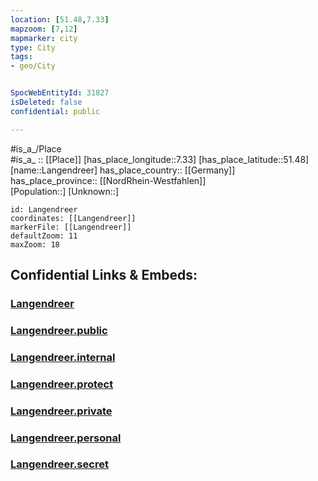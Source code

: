 ```yaml
---
location: [51.48,7.33] 
mapzoom: [7,12] 
mapmarker: city 
type: City
tags:
- geo/City


SpocWebEntityId: 31827
isDeleted: false
confidential: public

---
```

#is_a_/Place  
#is_a_ :: [[Place]] 
[has_place_longitude::7.33] 
[has_place_latitude::51.48] 
[name::Langendreer] 
has_place_country:: [[Germany]]  
has_place_province:: [[NordRhein-Westfahlen]]  
[Population::] 
[Unknown::] 


```leaflet
id: Langendreer
coordinates: [[Langendreer]] 
markerFile: [[Langendreer]] 
defaultZoom: 11 
maxZoom: 18
```


## Confidential Links & Embeds: 

### [Langendreer](/_Standards/Earth/Continent/Europe/Europe~Central/Germany/Germany~West/Nordrhein-Westfalen/counties~NW/Bochum/Langendreer.md) 

### [Langendreer.public](/_public/Earth/Continent/Europe/Europe~Central/Germany/Germany~West/Nordrhein-Westfalen/counties~NW/Bochum/Langendreer.public.md) 

### [Langendreer.internal](/_internal/Earth/Continent/Europe/Europe~Central/Germany/Germany~West/Nordrhein-Westfalen/counties~NW/Bochum/Langendreer.internal.md) 

### [Langendreer.protect](/_protect/Earth/Continent/Europe/Europe~Central/Germany/Germany~West/Nordrhein-Westfalen/counties~NW/Bochum/Langendreer.protect.md) 

### [Langendreer.private](/_private/Earth/Continent/Europe/Europe~Central/Germany/Germany~West/Nordrhein-Westfalen/counties~NW/Bochum/Langendreer.private.md) 

### [Langendreer.personal](/_personal/Earth/Continent/Europe/Europe~Central/Germany/Germany~West/Nordrhein-Westfalen/counties~NW/Bochum/Langendreer.personal.md) 

### [Langendreer.secret](/_secret/Earth/Continent/Europe/Europe~Central/Germany/Germany~West/Nordrhein-Westfalen/counties~NW/Bochum/Langendreer.secret.md)

